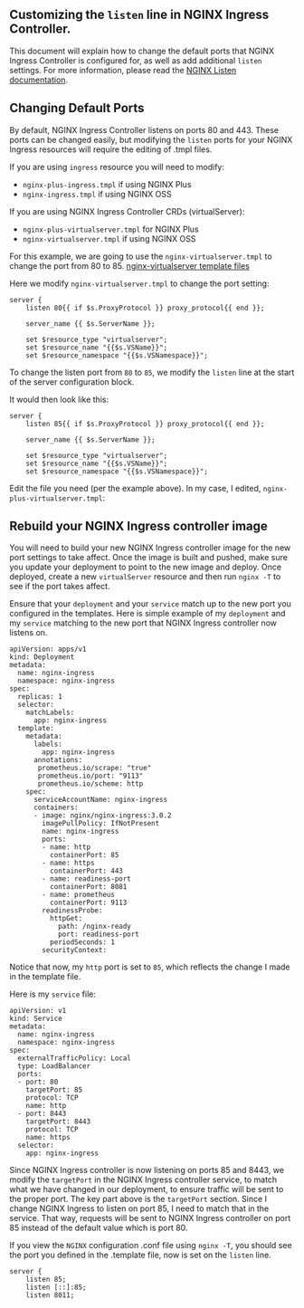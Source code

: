 ## Customizing the `listen` line in NGINX Ingress Controller.

This document will explain how to change the default ports that NGINX Ingress Controller is configured for, as well as add additional `listen` settings. For more information, please read the [NGINX Listen documentation](http://nginx.org/en/docs/http/ngx_http_core_module.html#listen).


## Changing Default Ports

By default, NGINX Ingress Controller listens on ports 80 and 443. These ports can be changed easily, but modifying the `listen` ports for your NGINX Ingress resources will require the editing of .tmpl files.

If you are using `ingress` resource you will need to modify:
- `nginx-plus-ingress.tmpl` if using NGINX Plus
- `nginx-ingress.tmpl` if using NGINX OSS

If you are using NGINX Ingress Controller CRDs (virtualServer):
- `nginx-plus-virtualserver.tmpl` for NGINX Plus
- `nginx-virtualserver.tmpl` if using NGINX OSS

For this example, we are going to use the `nginx-virtualserver.tmpl` to change the port from 80 to 85. [nginx-virtualserver template files](https://github.com/nginxinc/kubernetes-ingress/tree/main/internal/configs/version2)

Here we modify `nginx-virtualserver.tmpl` to change the port setting:

```
server {
    listen 80{{ if $s.ProxyProtocol }} proxy_protocol{{ end }};

    server_name {{ $s.ServerName }};

    set $resource_type "virtualserver";
    set $resource_name "{{$s.VSName}}";
    set $resource_namespace "{{$s.VSNamespace}}";
```
To change the listen port from `80` to `85`, we modify the `listen` line at the start of the server configuration block.

It would then look like this:
```
server {
    listen 85{{ if $s.ProxyProtocol }} proxy_protocol{{ end }};

    server_name {{ $s.ServerName }};

    set $resource_type "virtualserver";
    set $resource_name "{{$s.VSName}}";
    set $resource_namespace "{{$s.VSNamespace}}";
```

Edit the file you need (per the example above). In my case, I edited, `nginx-plus-virtualserver.tmpl`:


## Rebuild your NGINX Ingress controller image

You will need to build your new NGINX Ingress controller image for the new port settings to take affect.
Once the image is built and pushed, make sure you update your deployment to point to the new image and deploy.
Once deployed, create a new `virtualServer` resource and then run `nginx -T` to see if the port takes affect.

Ensure that your `deployment` and your `service` match up to the new port you configured in the templates.
Here is simple example of my `deployment` and my `service` matching to the new port that NGINX Ingress controller now listens on.

```
apiVersion: apps/v1
kind: Deployment
metadata:
  name: nginx-ingress
  namespace: nginx-ingress
spec:
  replicas: 1
  selector:
    matchLabels:
      app: nginx-ingress
  template:
    metadata:
      labels:
        app: nginx-ingress
      annotations:
       prometheus.io/scrape: "true"
       prometheus.io/port: "9113"
       prometheus.io/scheme: http
    spec:
      serviceAccountName: nginx-ingress
      containers:
      - image: nginx/nginx-ingress:3.0.2
        imagePullPolicy: IfNotPresent
        name: nginx-ingress
        ports:
        - name: http
          containerPort: 85
        - name: https
          containerPort: 443
        - name: readiness-port
          containerPort: 8081
        - name: prometheus
          containerPort: 9113
        readinessProbe:
          httpGet:
            path: /nginx-ready
            port: readiness-port
          periodSeconds: 1
        securityContext:
```

Notice that now, my `http` port is set to `85`, which reflects the change I made in the template file.

Here is my `service` file:

```
apiVersion: v1
kind: Service
metadata:
  name: nginx-ingress
  namespace: nginx-ingress
spec:
  externalTrafficPolicy: Local
  type: LoadBalancer
  ports:
  - port: 80
    targetPort: 85
    protocol: TCP
    name: http
  - port: 8443
    targetPort: 8443
    protocol: TCP
    name: https
  selector:
    app: nginx-ingress
```

Since NGINX Ingress controller is now listening on ports 85 and 8443, we modify the `targetPort` in the NGINX Ingress controller service, to match what we have changed in our deployment, to ensure traffic will be sent to the proper port.
The key part above is the `targetPort` section. Since I change NGINX Ingress to listen on port 85, I need to match that in the service. That way, requests will be sent to NGINX Ingress controller on port 85 instead of the default value which is port 80.


If you view the `NGINX` configuration .conf file using `nginx -T`, you should see the port you defined in the .template file, now is set on the `listen` line.

```
server {
    listen 85;
    listen [::]:85;
    listen 8011;
```
